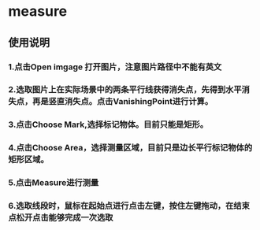 # measure
## 使用说明
### 1.点击Open imgage 打开图片，注意图片路径中不能有英文
### 2.选取图片上在实际场景中的两条平行线获得消失点，先得到水平消失点，再是竖直消失点。点击VanishingPoint进行计算。
### 3.点击Choose Mark,选择标记物体。目前只能是矩形。
### 4.点击Choose Area，选择测量区域，目前只是边长平行标记物体的矩形区域。
### 5.点击Measure进行测量
### 6.选取线段时，鼠标在起始点进行点击左键，按住左键拖动，在结束点松开点击能够完成一次选取
